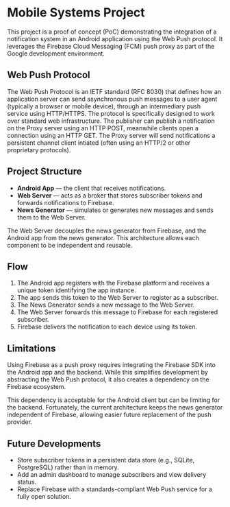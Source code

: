 # Mobile Systems Project

This project is a proof of concept (PoC) demonstrating the integration of a notification system in an Android application using the Web Push protocol. It leverages the Firebase Cloud Messaging (FCM) push proxy as part of the Google development environment.

## Web Push Protocol

The Web Push Protocol is an IETF standard (RFC 8030) that defines how an application server can send asynchronous push messages to a user agent (typically a browser or mobile device), through an intermediary push service using HTTP/HTTPS. The protocol is specifically designed to work over standard web infrastructure.
The publisher can publish a notification on the Proxy server using an HTTP POST, meanwhile clients open a connection using an HTTP GET. The Proxy server will send notifications a persistent channel client intiated (often using an HTTP/2 or other proprietary protocols).

## Project Structure

- **Android App** — the client that receives notifications.
- **Web Server** — acts as a broker that stores subscriber tokens and forwards notifications to Firebase.
- **News Generator** — simulates or generates new messages and sends them to the Web Server.

The Web Server decouples the news generator from Firebase, and the Android app from the news generator. This architecture allows each component to be independent and reusable.

## Flow

1. The Android app registers with the Firebase platform and receives a unique token identifying the app instance.
2. The app sends this token to the Web Server to register as a subscriber.
3. The News Generator sends a new message to the Web Server.
4. The Web Server forwards this message to Firebase for each registered subscriber.
5. Firebase delivers the notification to each device using its token.

## Limitations

Using Firebase as a push proxy requires integrating the Firebase SDK into the Android app and the backend. While this simplifies development by abstracting the Web Push protocol, it also creates a dependency on the Firebase ecosystem.

This dependency is acceptable for the Android client but can be limiting for the backend. Fortunately, the current architecture keeps the news generator independent of Firebase, allowing easier future replacement of the push provider.

## Future Developments

- Store subscriber tokens in a persistent data store (e.g., SQLite, PostgreSQL) rather than in memory.
- Add an admin dashboard to manage subscribers and view delivery status.
- Replace Firebase with a standards-compliant Web Push service for a fully open solution.
